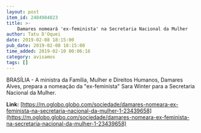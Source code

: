 ```yaml
---
layout: post
item_id: 2484984823
title: >-
    Damares nomeará 'ex-feminista' na Secretaria Nacional da Mulher
author: Tatu D'Oquei
date: 2019-02-08 18:15:00
pub_date: 2019-02-08 18:15:00
time_added: 2019-02-10 00:06:16
category: avisamos
tags: []
---
```


BRASÍLIA - A ministra da Família, Mulher e Direitos Humanos, Damares Alves, prepara a nomeação da "ex-feminista" Sara Winter para a Secretaria Nacional da Mulher.

**Link:** [https://m.oglobo.globo.com/sociedade/damares-nomeara-ex-feminista-na-secretaria-nacional-da-mulher-1-23439658](https://m.oglobo.globo.com/sociedade/damares-nomeara-ex-feminista-na-secretaria-nacional-da-mulher-1-23439658)

